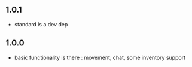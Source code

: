 ## 1.0.1

* standard is a dev dep

## 1.0.0

* basic functionality is there : movement, chat, some inventory support
